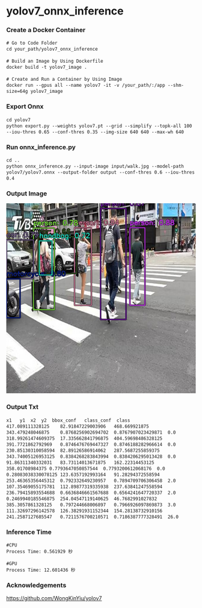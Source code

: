# yolov7_onnx_inference

### Create a Docker Container

<pre><code># Go to Code Folder
cd your_path/yolov7_onnx_inference
  
# Build an Image by Using Dockerfile
docker build -t yolov7_image .

# Create and Run a Container by Using Image
docker run --gpus all --name yolov7 -it -v /your_path/:/app --shm-size=64g yolov7_image</code></pre>

### Export Onnx
<pre><code>cd yolov7
python export.py --weights yolov7.pt --grid --simplify --topk-all 100 --iou-thres 0.65 --conf-thres 0.35 --img-size 640 640 --max-wh 640 </code></pre>

### Run onnx_inference.py
<pre><code>cd ..
python onnx_inference.py --input-image input/walk.jpg --model-path yolov7/yolov7.onnx --output-folder output --conf-thres 0.6 --iou-thres 0.4  
</code></pre>

### Output Image
![Alt text](/output/walk.jpg)

### Output Txt
<pre><code>x1	y1	x2	y2	bbox_conf	class_conf	class
417.089111328125	82.91847229003906	468.669921875	343.479248046875	0.8768256902694702	0.8767907023429871	0.0
318.99261474609375	17.335662841796875	404.59698486328125	391.7721862792969	0.8746476769447327	0.8746188282966614	0.0
230.85130310058594	82.89126586914062	287.5687255859375	343.74005126953125	0.8384268283843994	0.8384206295013428	0.0
91.86311340332031	83.73114013671875	162.22314453125	358.01708984375	0.7793647050857544	0.7793200612068176	0.0
0.28083038330078125	123.6357192993164	91.28294372558594	253.46365356445312	0.792332649230957	0.7894709706306458	2.0
107.35469055175781	112.89877319335938	237.63841247558594	236.79415893554688	0.6636846661567688	0.6564241647720337	2.0
0.2469940185546875	254.04547119140625	46.7682991027832	385.3057861328125	0.797244668006897	0.7966926097869873	3.0
111.32697296142578	126.38291931152344	154.28138732910156	241.2587127685547	0.7211576700210571	0.7186387777328491	26.0
</code></pre>

### Inference Time
<pre><code>#CPU
Process Time: 0.561929 秒

#GPU
Process Time: 12.601436 秒</code></pre>

### Acknowledgements
https://github.com/WongKinYiu/yolov7

